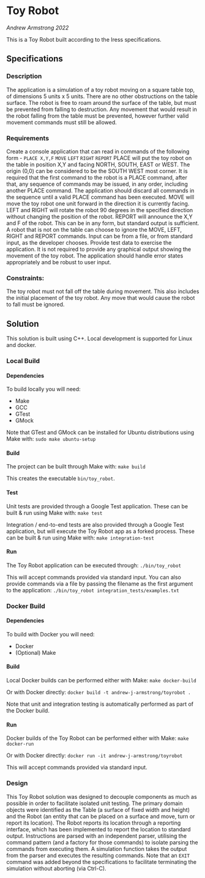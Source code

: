 # Toy Robot

*Andrew Armstrong 2022*

This is a Toy Robot built according to the Iress specifications.

## Specifications

### Description
The application is a simulation of a toy robot moving on a square table top, of dimensions 5 units x 5 units. There are no
other obstructions on the table surface. The robot is free to roam around the surface of the table, but must be prevented
from falling to destruction. Any movement that would result in the robot falling from the table must be prevented,
however further valid movement commands must still be allowed.

### Requirements
Create a console application that can read in commands of the following form -
 `PLACE X,Y,F`
 `MOVE`
 `LEFT`
 `RIGHT`
 `REPORT`
PLACE will put the toy robot on the table in position X,Y and facing NORTH, SOUTH, EAST or WEST. The origin (0,0) can be considered to be the SOUTH WEST most corner. It is required that the first command to the robot is a PLACE command, after that, any sequence of commands may be issued, in any order, including another PLACE command. The application should discard all commands in the sequence until a valid PLACE command has been executed.
MOVE will move the toy robot one unit forward in the direction it is currently facing.
LEFT and RIGHT will rotate the robot 90 degrees in the specified direction without changing the position of the robot.
REPORT will announce the X,Y and F of the robot. This can be in any form, but standard output is sufficient.
A robot that is not on the table can choose to ignore the MOVE, LEFT, RIGHT and REPORT commands.
Input can be from a file, or from standard input, as the developer chooses.
Provide test data to exercise the application.
It is not required to provide any graphical output showing the movement of the toy robot.
The application should handle error states appropriately and be robust to user input.

### Constraints:
The toy robot must not fall off the table during movement. This also includes the initial placement of the toy robot. Any
move that would cause the robot to fall must be ignored.

## Solution
This solution is built using C++. Local development is supported for Linux and docker.

### Local Build

#### Dependencies
To build locally you will need:
* Make
* GCC
* GTest
* GMock

Note that GTest and GMock can be installed for Ubuntu distributions using Make with:
`sudo make ubuntu-setup`

#### Build

The project can be built through Make with:
`make build`

This creates the executable `bin/toy_robot`.

#### Test

Unit tests are provided through a Google Test application. These can be built & run using Make with:
`make test`

Integration / end-to-end tests are also provided through a Google Test application, but will execute the Toy Robot app as a forked process. These can be built & run using Make with:
`make integration-test`

#### Run

The Toy Robot application can be executed through:
`./bin/toy_robot`

This will accept commands provided via standard input. You can also provide commands via a file by passing the filename as the first argument to the application:
`./bin/toy_robot integration_tests/examples.txt`

### Docker Build

#### Dependencies
To build with Docker you will need:
* Docker
* (Optional) Make

#### Build

Local Docker builds can be performed either with Make:
`make docker-build`

Or with Docker directly:
`docker build -t andrew-j-armstrong/toyrobot .`

Note that unit and integration testing is automatically performed as part of the Docker build.

#### Run

Docker builds of the Toy Robot can be performed either with Make:
`make docker-run`

Or with Docker directly:
`docker run -it andrew-j-armstrong/toyrobot`

This will accept commands provided via standard input.

### Design

This Toy Robot solution was designed to decouple components as much as possible in order to facilitate isolated unit testing. The primary domain objects were identified as the Table (a surface of fixed width and height) and the Robot (an entity that can be placed on a surface and move, turn or report its location). The Robot reports its location through a reporting interface, which has been implemented to report the location to standard output. Instructions are parsed with an independent parser, utilising the command pattern (and a factory for those commands) to isolate parsing the commands from executing them. A simulation function takes the output from the parser and executes the resulting commands.
Note that an `EXIT` command was added beyond the specifications to facilitate terminating the simulation without aborting (via Ctrl-C).
